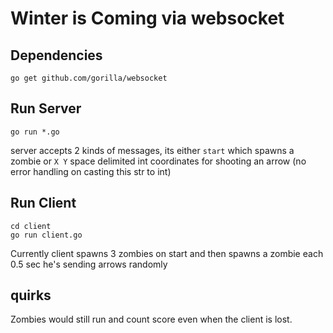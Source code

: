 # Winter is Coming via websocket

## Dependencies
```
go get github.com/gorilla/websocket
```

## Run Server
```
go run *.go
```
server accepts 2 kinds of messages, its either
`start` which spawns a zombie or 
`X Y` space delimited int coordinates for shooting an arrow 
(no error handling on casting this str to int)

## Run Client
```
cd client
go run client.go
```
Currently client spawns 3 zombies on start
and then spawns a zombie each 0.5 sec
he's sending arrows randomly


## quirks
Zombies would still run and count score even when the client is lost.
